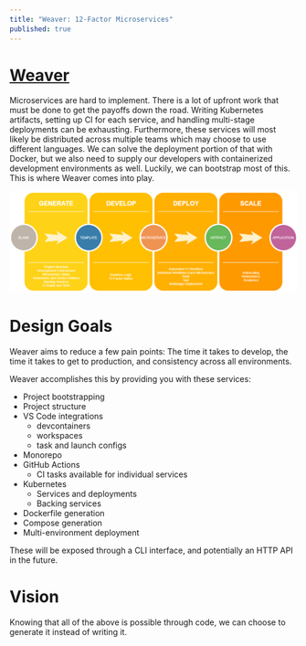 ```yaml
---
title: "Weaver: 12-Factor Microservices"
published: true
---
```


# [Weaver](https://github.com/jharrilim/weaver)

Microservices are hard to implement. There is a lot of upfront work that must be done to get the payoffs down the road. Writing Kubernetes artifacts, setting up CI for each service, and handling multi-stage deployments can be exhausting. Furthermore, these services will most likely be distributed across multiple teams which may choose to use different languages. We can solve the deployment portion of that with Docker, but we also need to supply our developers with containerized development environments as well. Luckily, we can bootstrap most of this. This is where Weaver comes into play.

![Weaver Objective](/assets/weaver-objective.png)

# Design Goals

Weaver aims to reduce a few pain points: The time it takes to develop, the time it takes to get to production, and consistency across all environments.

Weaver accomplishes this by providing you with these services:

- Project bootstrapping
- Project structure
- VS Code integrations
    - devcontainers
    - workspaces
    - task and launch configs
- Monorepo
- GitHub Actions
    - CI tasks available for individual services
- Kubernetes
    - Services and deployments
    - Backing services
- Dockerfile generation
- Compose generation
- Multi-environment deployment

These will be exposed through a CLI interface, and potentially an HTTP API in the future.

# Vision

Knowing that all of the above is possible through code, we can choose to generate it instead of writing it.
